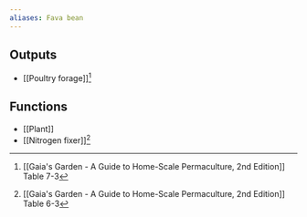 ```yaml
---
aliases: Fava bean
---
```

## Outputs
- [[Poultry forage]][^1]
## Functions
- [[Plant]]
- [[Nitrogen fixer]][^2]

[^1]: [[Gaia's Garden - A Guide to Home-Scale Permaculture, 2nd Edition]] Table 7-3
[^2]: [[Gaia's Garden - A Guide to Home-Scale Permaculture, 2nd Edition]] Table 6-3